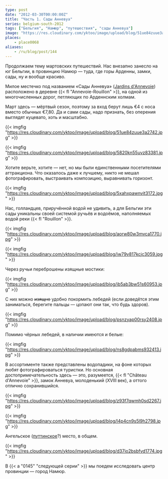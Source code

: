 ```yaml
---
type: post
date: "2012-03-30T00:00:00Z"
title: "Часть 1. Сады Анневуа"
series: belgium-south-2012
tags: ["Бельгия", "Намюр", "путешествия", "сады Анневуа"]
image: "https://res.cloudinary.com/yktoo/image/upload/blog/51ue84zuue3a2742.jpg"
places:
    - place0068
aliases:
    - /ru/blog/post/144
---
```


Продолжаем тему мартовских путешествий. Нас внезапно занесло на юг Бельгии, в провинцию Намюр — туда, где горы Арденны, замки, сады, ну и вообще красиво.

Милое местечко под названием «Сады Анневуа» ([Jardins d'Annevoie](http://www.jardins.dannevoie.be/)) расположено в деревне {{< fl "Annevoie-Rouillon" >}}, на одной из многочисленных дорог, петляющих по Арденнским холмам.

Март здесь — мёртвый сезон, поэтому за вход берут лишь €4 с носа вместо обычных €7,80. Да и сами сады, надо признать, без оперения выглядят куцевато, хоть и масштабно.

{{< imgfig "https://res.cloudinary.com/yktoo/image/upload/blog/51ue84zuue3a2742.jpg" >}}

<!--more-->

{{< imgfig "https://res.cloudinary.com/yktoo/image/upload/blog/5820kn55uvz83381.jpg" >}}

Хотите верьте, хотите — нет, но мы были единственными посетителями аттракциона. Что оказалось даже к лучшему, никто не мешал фотографировать, выстраивать композицию, выравнивать горизонт.

{{< imgfig "https://res.cloudinary.com/yktoo/image/upload/blog/5xahxpawnvit3172.jpg" >}}

Нас, голландцев, приручённой водой не удивить, а для Бельгии эти сады уникальны своей системой ручьёв и водоёмов, наполняемых водой реки {{< fl "Rouillon" >}}.

{{< imgfig "https://res.cloudinary.com/yktoo/image/upload/blog/aorw80w3mvca1770.jpg" >}}

{{< imgfig "https://res.cloudinary.com/yktoo/image/upload/blog/iw79v817kcjc3059.jpg" >}}

Через ручьи переброшены изящные мостики:

{{< imgfig "https://res.cloudinary.com/yktoo/image/upload/blog/ib5ab3bw51s60953.jpg" >}}

С них можно ~~изящно~~ удобно покормить лебедей (если доведётся этим заниматься, берегите пальцы — цопают они так, что будь здоров).

{{< imgfig "https://res.cloudinary.com/yktoo/image/upload/blog/psnzyap00rsy2408.jpg" >}}

Помимо чёрных лебедей, в наличии имеются и белые:

{{< imgfig "https://res.cloudinary.com/yktoo/image/upload/blog/ns8gdpabms932413.jpg" >}}

В ассортименте также представлены водопадики, на фоне которых любят фотографироваться туристки. Но основная достопримечательность здесь — это, разумеется, {{< fl "Château d'Annevoie" >}}, замок Анневуа, молоденький (XVIII век), а оттого отлично сохранившийся.

{{< imgfig "https://res.cloudinary.com/yktoo/image/upload/blog/z93f7qwmh0sd2267.jpg" >}}

{{< imgfig "https://res.cloudinary.com/yktoo/image/upload/blog/l4p4cn9s5l9h2798.jpg" >}}

Ангельское ([путтинское](http://slovari.yandex.ru/~%D0%BA%D0%BD%D0%B8%D0%B3%D0%B8/%D0%91%D0%A1%D0%AD/%D0%9F%D1%83%D1%82%D1%82%D0%B8/)?) место, в общем.

{{< imgfig "https://res.cloudinary.com/yktoo/image/upload/blog/d37io2bsbfvd1774.jpg" >}}

В {{< a "0145" "следующей серии" >}} мы поедем исследовать центр провинции — город Намюр.
